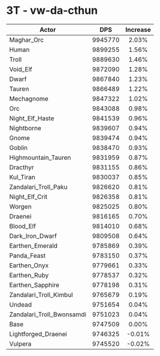 # 3T - vw-da-cthun
| Actor | DPS | Increase |
|---|:---:|:---:|
|Maghar_Orc|9945770|2.03%|
|Human|9899255|1.56%|
|Troll|9889630|1.46%|
|Void_Elf|9872090|1.28%|
|Dwarf|9867840|1.23%|
|Tauren|9866489|1.22%|
|Mechagnome|9847322|1.02%|
|Orc|9843088|0.98%|
|Night_Elf_Haste|9841539|0.96%|
|Nightborne|9839607|0.94%|
|Gnome|9839474|0.94%|
|Goblin|9838470|0.93%|
|Highmountain_Tauren|9831959|0.87%|
|Dracthyr|9831155|0.86%|
|Kul_Tiran|9830037|0.85%|
|Zandalari_Troll_Paku|9826620|0.81%|
|Night_Elf_Crit|9826358|0.81%|
|Worgen|9825025|0.80%|
|Draenei|9816165|0.70%|
|Blood_Elf|9814010|0.68%|
|Dark_Iron_Dwarf|9809508|0.64%|
|Earthen_Emerald|9785869|0.39%|
|Panda_Feast|9783150|0.37%|
|Earthen_Onyx|9779661|0.33%|
|Earthen_Ruby|9778537|0.32%|
|Earthen_Sapphire|9778198|0.31%|
|Zandalari_Troll_Kimbul|9765679|0.19%|
|Undead|9751654|0.04%|
|Zandalari_Troll_Bwonsamdi|9751023|0.04%|
|Base|9747509|0.00%|
|Lightforged_Draenei|9746325|-0.01%|
|Vulpera|9745520|-0.02%|
